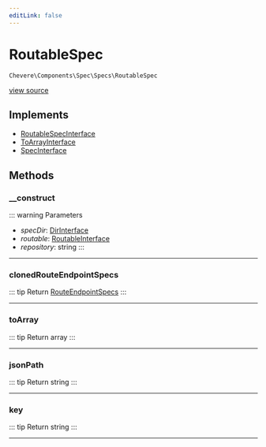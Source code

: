 ```yaml
---
editLink: false
---
```


# RoutableSpec

`Chevere\Components\Spec\Specs\RoutableSpec`

[view source](https://github.com/chevere/chevere/blob/master/src/Chevere/Components/Spec/Specs/RoutableSpec.php)

## Implements

- [RoutableSpecInterface](../../../Interfaces/Spec/Specs/RoutableSpecInterface.md)
- [ToArrayInterface](../../../Interfaces/Common/ToArrayInterface.md)
- [SpecInterface](../../../Interfaces/Spec/SpecInterface.md)

## Methods

### __construct

::: warning Parameters
- *specDir*: [DirInterface](../../../Interfaces/Filesystem/DirInterface.md)
- *routable*: [RoutableInterface](../../../Interfaces/Router/RoutableInterface.md)
- *repository*: string
:::

---

### clonedRouteEndpointSpecs

::: tip Return
[RouteEndpointSpecs](./RouteEndpointSpecs.md)
:::

---

### toArray

::: tip Return
array
:::

---

### jsonPath

::: tip Return
string
:::

---

### key

::: tip Return
string
:::

---
